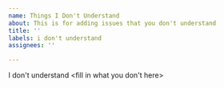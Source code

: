 ```yaml
---
name: Things I Don't Understand
about: This is for adding issues that you don't understand
title: ''
labels: i don't understand
assignees: ''

---
```


I don't understand <fill in what you don't here>
